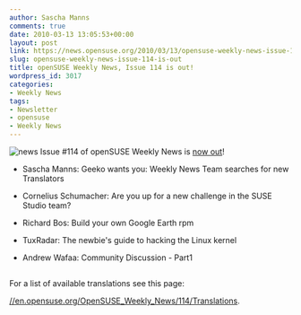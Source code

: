 ```yaml
---
author: Sascha Manns
comments: true
date: 2010-03-13 13:05:53+00:00
layout: post
link: https://news.opensuse.org/2010/03/13/opensuse-weekly-news-issue-114-is-out/
slug: opensuse-weekly-news-issue-114-is-out
title: openSUSE Weekly News, Issue 114 is out!
wordpress_id: 3017
categories:
- Weekly News
tags:
- Newsletter
- opensuse
- Weekly News
---
```


![news](//static.opensuse.org/images/knewsticker.png) Issue #114 of openSUSE Weekly News is [now out](//en.opensuse.org/OpenSUSE_Weekly_News/114)!



	
  * Sascha Manns: Geeko wants you: Weekly  News Team searches for new Translators

	
  * Cornelius Schumacher: Are you up for a  new challenge in the SUSE Studio team?

	
  * Richard Bos: Build your own Google  Earth rpm

	
  * TuxRadar: The newbie's guide to hacking  the Linux kernel

	
  * Andrew Wafaa: Community Discussion -  Part1





## 






For a list of available translations see this page:

[//en.opensuse.org/OpenSUSE_Weekly_News/114/Translations](//en.opensuse.org/OpenSUSE_Weekly_News/114/Translations).
